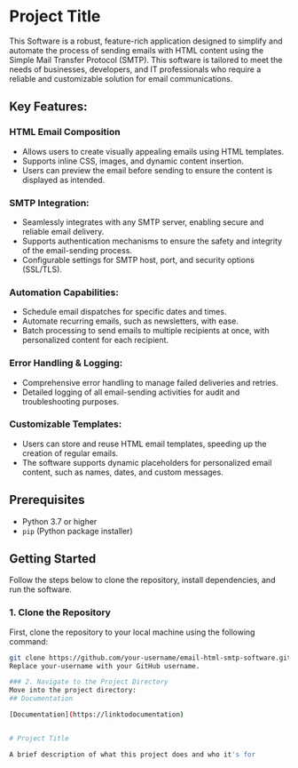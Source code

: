 
# Project Title

This Software is a robust, feature-rich application designed to simplify and automate the process of sending emails with HTML content using the Simple Mail Transfer Protocol (SMTP). This software is tailored to meet the needs of businesses, developers, and IT professionals who require a reliable and customizable solution for email communications.

## Key Features:
### HTML Email Composition
- Allows users to create visually appealing emails using HTML templates. 
- Supports inline CSS, images, and dynamic content insertion.
- Users can preview the email before sending to ensure the content is displayed as intended.

### SMTP Integration:

- Seamlessly integrates with any SMTP server, enabling secure and reliable email delivery.
- Supports authentication mechanisms to ensure the safety and integrity of the email-sending process.
- Configurable settings for SMTP host, port, and security options (SSL/TLS).

### Automation Capabilities:

- Schedule email dispatches for specific dates and times.
- Automate recurring emails, such as newsletters, with ease.
- Batch processing to send emails to multiple recipients at once, with personalized content for each recipient.

### Error Handling & Logging:

- Comprehensive error handling to manage failed deliveries and retries.
- Detailed logging of all email-sending activities for audit and troubleshooting purposes.

### Customizable Templates:

- Users can store and reuse HTML email templates, speeding up the creation of regular emails.
- The software supports dynamic placeholders for personalized email content, such as names, dates, and custom messages.





## Prerequisites

- Python 3.7 or higher
- `pip` (Python package installer)

## Getting Started

Follow the steps below to clone the repository, install dependencies, and run the software.

### 1. Clone the Repository

First, clone the repository to your local machine using the following command:

```bash
git clone https://github.com/your-username/email-html-smtp-software.git
Replace your-username with your GitHub username.

### 2. Navigate to the Project Directory
Move into the project directory:
## Documentation

[Documentation](https://linktodocumentation)


# Project Title

A brief description of what this project does and who it's for

